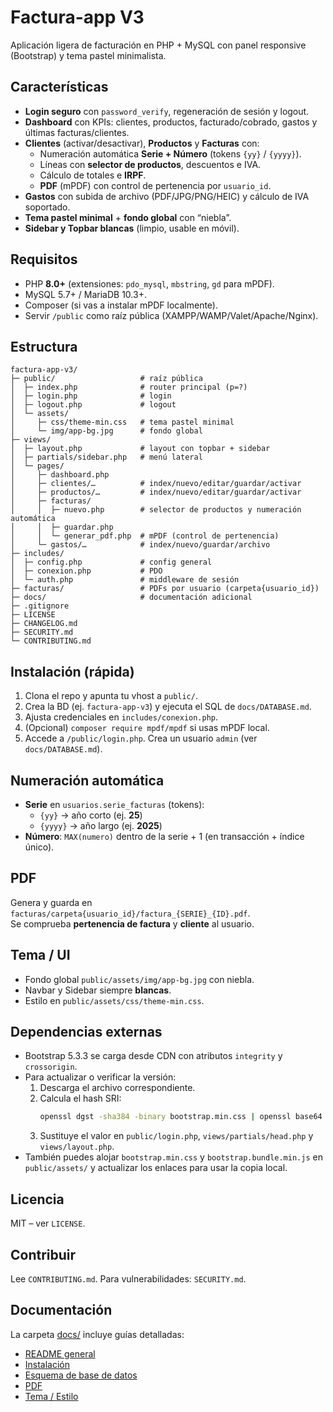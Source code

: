 # Factura-app V3

Aplicación ligera de facturación en PHP + MySQL con panel responsive (Bootstrap) y tema pastel minimalista.

## Características
- **Login seguro** con `password_verify`, regeneración de sesión y logout.
- **Dashboard** con KPIs: clientes, productos, facturado/cobrado, gastos y últimas facturas/clientes.
- **Clientes** (activar/desactivar), **Productos** y **Facturas** con:
  - Numeración automática **Serie + Número** (tokens `{yy}` / `{yyyy}`).
  - Líneas con **selector de productos**, descuentos e IVA.
  - Cálculo de totales e **IRPF**.
  - **PDF** (mPDF) con control de pertenencia por `usuario_id`.
- **Gastos** con subida de archivo (PDF/JPG/PNG/HEIC) y cálculo de IVA soportado.
- **Tema pastel minimal** + **fondo global** con “niebla”.
- **Sidebar y Topbar blancas** (limpio, usable en móvil).

## Requisitos
- PHP **8.0+** (extensiones: `pdo_mysql`, `mbstring`, `gd` para mPDF).
- MySQL 5.7+ / MariaDB 10.3+.
- Composer (si vas a instalar mPDF localmente).
- Servir `/public` como raíz pública (XAMPP/WAMP/Valet/Apache/Nginx).

## Estructura
```
factura-app-v3/
├─ public/                   # raíz pública
│  ├─ index.php              # router principal (p=?)
│  ├─ login.php              # login
│  ├─ logout.php             # logout
│  └─ assets/
│     ├─ css/theme-min.css   # tema pastel minimal
│     └─ img/app-bg.jpg      # fondo global
├─ views/
│  ├─ layout.php             # layout con topbar + sidebar
│  ├─ partials/sidebar.php   # menú lateral
│  └─ pages/
│     ├─ dashboard.php
│     ├─ clientes/…          # index/nuevo/editar/guardar/activar
│     ├─ productos/…         # index/nuevo/editar/guardar/activar
│     ├─ facturas/
│     │  ├─ nuevo.php        # selector de productos y numeración automática
│     │  ├─ guardar.php
│     │  └─ generar_pdf.php  # mPDF (control de pertenencia)
│     └─ gastos/…            # index/nuevo/guardar/archivo
├─ includes/
│  ├─ config.php             # config general
│  ├─ conexion.php           # PDO
│  └─ auth.php               # middleware de sesión
├─ facturas/                 # PDFs por usuario (carpeta{usuario_id})
├─ docs/                     # documentación adicional
├─ .gitignore
├─ LICENSE
├─ CHANGELOG.md
├─ SECURITY.md
└─ CONTRIBUTING.md
```

## Instalación (rápida)
1. Clona el repo y apunta tu vhost a `public/`.
2. Crea la BD (ej. `factura-app-v3`) y ejecuta el SQL de `docs/DATABASE.md`.
3. Ajusta credenciales en `includes/conexion.php`.
4. (Opcional) `composer require mpdf/mpdf` si usas mPDF local.
5. Accede a `/public/login.php`. Crea un usuario `admin` (ver `docs/DATABASE.md`).

## Numeración automática
- **Serie** en `usuarios.serie_facturas` (tokens):
  - `{yy}` → año corto (ej. **25**)
  - `{yyyy}` → año largo (ej. **2025**)
- **Número**: `MAX(numero)` dentro de la serie + 1 (en transacción + índice único).

## PDF
Genera y guarda en `facturas/carpeta{usuario_id}/factura_{SERIE}_{ID}.pdf`.  
Se comprueba **pertenencia de factura** y **cliente** al usuario.

## Tema / UI
- Fondo global `public/assets/img/app-bg.jpg` con niebla.
- Navbar y Sidebar siempre **blancas**.
- Estilo en `public/assets/css/theme-min.css`.

## Dependencias externas
- Bootstrap 5.3.3 se carga desde CDN con atributos `integrity` y `crossorigin`.
- Para actualizar o verificar la versión:
  1. Descarga el archivo correspondiente.
  2. Calcula el hash SRI:
     ```bash
     openssl dgst -sha384 -binary bootstrap.min.css | openssl base64 -A
     ```
  3. Sustituye el valor en `public/login.php`, `views/partials/head.php` y `views/layout.php`.
- También puedes alojar `bootstrap.min.css` y `bootstrap.bundle.min.js` en `public/assets/` y actualizar los enlaces para usar la copia local.

## Licencia
MIT – ver `LICENSE`.

## Contribuir
Lee `CONTRIBUTING.md`. Para vulnerabilidades: `SECURITY.md`.

## Documentación

La carpeta [docs/](docs) incluye guías detalladas:

- [README general](docs/README.md)
- [Instalación](docs/INSTALL.md)
- [Esquema de base de datos](docs/DATABASE.md)
- [PDF](docs/PDF.md)
- [Tema / Estilo](docs/THEME.md)
